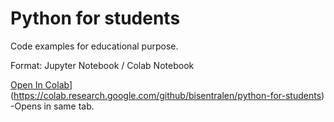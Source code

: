 # Python for students
Code examples for educational purpose.

Format: Jupyter Notebook / Colab Notebook


[Open In Colab](https://colab.research.google.com/assets/colab-badge.svg)](https://colab.research.google.com/github/bisentralen/python-for-students)  
-Opens in same tab.


